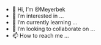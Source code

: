 - 👋 Hi, I’m @Meyerbek
- 👀 I’m interested in ...
- 🌱 I’m currently learning ...
- 💞️ I’m looking to collaborate on ...
- 📫 How to reach me ...

<!---
Meyerbek/Meyerbek is a ✨ special ✨ repository because its `README.md` (this file) appears on your GitHub profile.
You can click the Preview link to take a look at your changes.
--->
